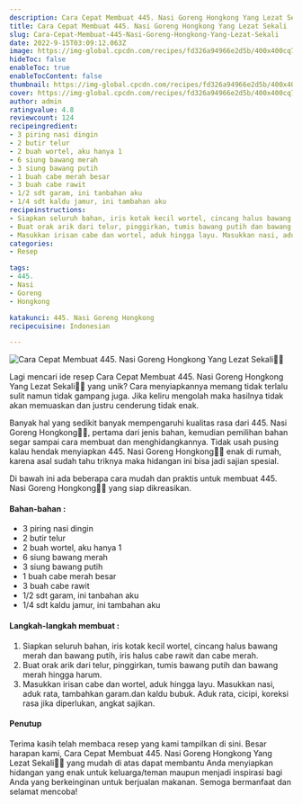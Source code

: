 ```yaml
---
description: Cara Cepat Membuat 445. Nasi Goreng Hongkong Yang Lezat Sekali"
title: Cara Cepat Membuat 445. Nasi Goreng Hongkong Yang Lezat Sekali
slug: Cara-Cepat-Membuat-445-Nasi-Goreng-Hongkong-Yang-Lezat-Sekali
date: 2022-9-15T03:09:12.063Z
image: https://img-global.cpcdn.com/recipes/fd326a94966e2d5b/400x400cq70/photo.jpg
hideToc: false
enableToc: true
enableTocContent: false
thumbnail: https://img-global.cpcdn.com/recipes/fd326a94966e2d5b/400x400cq70/photo.jpg
cover: https://img-global.cpcdn.com/recipes/fd326a94966e2d5b/400x400cq70/photo.jpg
author: admin
ratingvalue: 4.8
reviewcount: 124
recipeingredient:
- 3 piring nasi dingin
- 2 butir telur
- 2 buah wortel, aku hanya 1
- 6 siung bawang merah
- 3 siung bawang putih
- 1 buah cabe merah besar
- 3 buah cabe rawit
- 1/2 sdt garam, ini tanbahan aku
- 1/4 sdt kaldu jamur, ini tambahan aku
recipeinstructions:
- Siapkan seluruh bahan, iris kotak kecil wortel, cincang halus bawang merah dan bawang putih, iris halus cabe rawit dan cabe merah.
- Buat orak arik dari telur, pinggirkan, tumis bawang putih dan bawang merah hingga harum.
- Masukkan irisan cabe dan wortel, aduk hingga layu. Masukkan nasi, aduk rata, tambahkan garam.dan kaldu bubuk. Aduk rata, cicipi, koreksi rasa jika diperlukan, angkat sajikan.
categories:
- Resep

tags:
- 445.
- Nasi
- Goreng
- Hongkong

katakunci: 445. Nasi Goreng Hongkong
recipecuisine: Indonesian

---
```


![Cara Cepat Membuat 445. Nasi Goreng Hongkong Yang Lezat Sekali👩‍🍳](https://img-global.cpcdn.com/recipes/fd326a94966e2d5b/400x400cq70/photo.jpg)

Lagi mencari ide resep Cara Cepat Membuat 445. Nasi Goreng Hongkong Yang Lezat Sekali👩‍🍳 yang unik? Cara menyiapkannya memang tidak terlalu sulit namun tidak gampang juga. Jika keliru mengolah maka hasilnya tidak akan memuaskan dan justru cenderung tidak enak.

Banyak hal yang sedikit banyak mempengaruhi kualitas rasa dari 445. Nasi Goreng Hongkong👩‍🍳, pertama dari jenis bahan, kemudian pemilihan bahan segar sampai cara membuat dan menghidangkannya. Tidak usah pusing kalau hendak menyiapkan 445. Nasi Goreng Hongkong👩‍🍳 enak di rumah, karena asal sudah tahu triknya maka hidangan ini bisa jadi sajian spesial.

Di bawah ini ada beberapa cara mudah dan praktis untuk membuat 445. Nasi Goreng Hongkong👩‍🍳 yang siap dikreasikan.

<!--inarticleads1-->

#### Bahan-bahan :

- 3 piring nasi dingin
- 2 butir telur
- 2 buah wortel, aku hanya 1
- 6 siung bawang merah
- 3 siung bawang putih
- 1 buah cabe merah besar
- 3 buah cabe rawit
- 1/2 sdt garam, ini tanbahan aku
- 1/4 sdt kaldu jamur, ini tambahan aku

<!--inarticleads2-->

#### Langkah-langkah membuat :

1. Siapkan seluruh bahan, iris kotak kecil wortel, cincang halus bawang merah dan bawang putih, iris halus cabe rawit dan cabe merah.
1. Buat orak arik dari telur, pinggirkan, tumis bawang putih dan bawang merah hingga harum.
1. Masukkan irisan cabe dan wortel, aduk hingga layu. Masukkan nasi, aduk rata, tambahkan garam.dan kaldu bubuk. Aduk rata, cicipi, koreksi rasa jika diperlukan, angkat sajikan.

#### Penutup

Terima kasih telah membaca resep yang kami tampilkan di sini. Besar harapan kami, Cara Cepat Membuat 445. Nasi Goreng Hongkong Yang Lezat Sekali👩‍🍳 yang mudah di atas dapat membantu Anda menyiapkan hidangan yang enak untuk keluarga/teman maupun menjadi inspirasi bagi Anda yang berkeinginan untuk berjualan makanan. Semoga bermanfaat dan selamat mencoba!